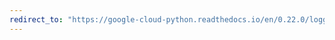```yaml
---
redirect_to: "https://google-cloud-python.readthedocs.io/en/0.22.0/logging-handlers-app-engine.html"
---
```


